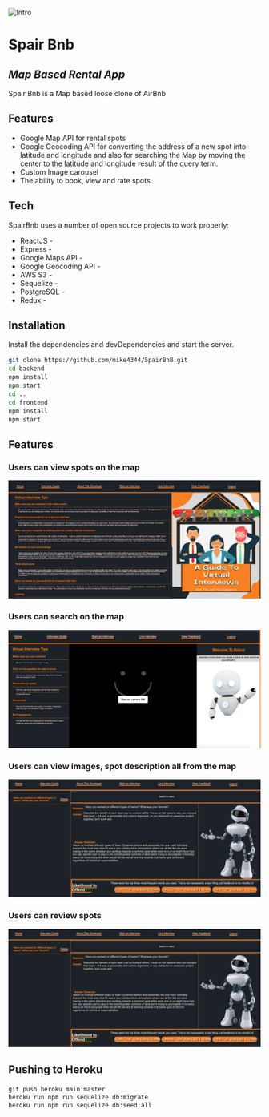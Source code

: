 ![Intro](https://github.com/mike4344/Interview-Bot/blob/main/react-app/public/robotsplash.gif?raw=true)
# Spair Bnb
## _Map Based Rental App_


Spair Bnb is a Map based loose clone of AirBnb

## Features

- Google Map API for rental spots
- Google Geocoding API for converting the address of a new spot into latitude and longitude and also for searching the Map by moving the center to the latitude and longitude result of the query term.
- Custom Image carousel
- The ability to book, view and rate spots.

## Tech

SpairBnb uses a number of open source projects to work properly:

- ReactJS -
- Express -
- Google Maps API -
- Google Geocoding API -
- AWS S3 -
- Sequelize -
- PostgreSQL -
- Redux -

## Installation

Install the dependencies and devDependencies and start the server.

```sh
git clone https://github.com/mike4344/SpairBnB.git
cd backend
npm install
npm start
cd ..
cd frontend
npm install
npm start

```


## Features


### Users can view spots on the map
![Interview guide](https://github.com/mike4344/Interview-Bot/blob/main/react-app/public/interview-guide-screen.png?raw=true)


### Users can search on the map
![Interview page](https://github.com/mike4344/Interview-Bot/blob/main/react-app/public/interview-screen.png?raw=true)


### Users can view images, spot description all from the map
![Interview text feedback](https://github.com/mike4344/Interview-Bot/blob/main/react-app/public/text-feedback-screen.png?raw=true)

### Users can review spots
![Interview text feedback](https://github.com/mike4344/Interview-Bot/blob/main/react-app/public/text-feedback-screen.png?raw=true)

## Pushing to Heroku
```
git push heroku main:master
heroku run npm run sequelize db:migrate
heroku run npm run sequelize db:seed:all
```